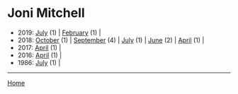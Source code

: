 # Joni Mitchell

  * 2019: 
      [July](./joni-mitchell-2019-07.md) (1) | 
      [February](./joni-mitchell-2019-02.md) (1) | 
  * 2018: 
      [October](./joni-mitchell-2018-10.md) (1) | 
      [September](./joni-mitchell-2018-09.md) (4) | 
      [July](./joni-mitchell-2018-07.md) (1) | 
      [June](./joni-mitchell-2018-06.md) (2) | 
      [April](./joni-mitchell-2018-04.md) (1) | 
  * 2017: 
      [April](./joni-mitchell-2017-04.md) (1) | 
  * 2016: 
      [April](./joni-mitchell-2016-04.md) (1) | 
  * 1986: 
      [July](./joni-mitchell-1986-07.md) (1) | 

----

[Home](../)
